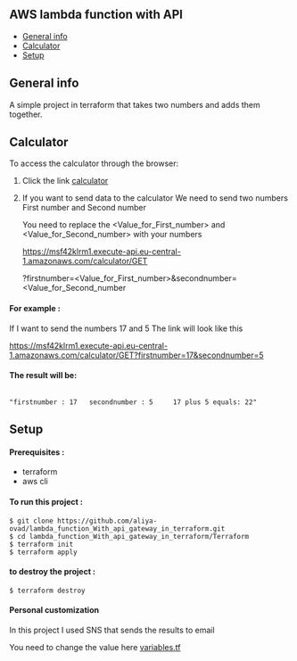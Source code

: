 

## AWS lambda function with API
* [General info](#general-info)
* [Calculator](#calculator)
* [Setup](#setup)

## General info
A simple project in terraform that takes two numbers and adds them together.
	
## Calculator

To access the calculator through the browser:
1. Click the link [calculator](https://msf42klrm1.execute-api.eu-central-1.amazonaws.com/calculator/GET)

2. If you want to send data to the calculator We need to send two numbers First number and Second number
   
   You need to replace the <Value_for_First_number> and <Value_for_Second_number> with your numbers

   https://msf42klrm1.execute-api.eu-central-1.amazonaws.com/calculator/GET
   
   ?firstnumber=<Value_for_First_number>&secondnumber=<Value_for_Second_number
   
 #### For example :  
 
 If I want to send the numbers 17 and 5 The link will look like this

 https://msf42klrm1.execute-api.eu-central-1.amazonaws.com/calculator/GET?firstnumber=17&secondnumber=5
   
#### The result will be:  
 ```
 
 "firstnumber : 17   secondnumber : 5     17 plus 5 equals: 22"
 
 ```
	
## Setup

#### Prerequisites :
* terraform
* aws cli

#### To run this project :

```
$ git clone https://github.com/aliya-ovad/lambda_function_With_api_gateway_in_terraform.git
$ cd lambda_function_With_api_gateway_in_terraform/Terraform
$ terraform init
$ terraform apply
```
#### to destroy the project :

```
$ terraform destroy
```

#### Personal customization

In this project I used SNS that sends the results to email 

You need to change the value here [variables.tf](/Terraform/variables.tf)





